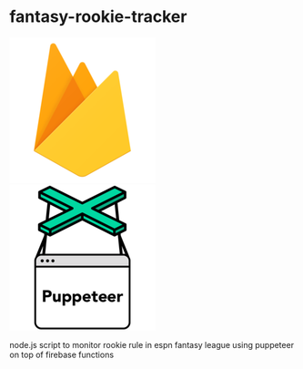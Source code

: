 # fantasy-rookie-tracker

![firebase](https://github.com/jacobra19/fantasy-rookie-tracker/blob/main/firebase-logo.png?raw=true)
![puppeteer](https://github.com/jacobra19/fantasy-rookie-tracker/blob/main/puppeteer-logo.png?raw=true)

node.js script to monitor rookie rule in espn fantasy league using puppeteer on top of firebase functions
